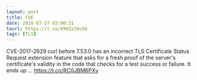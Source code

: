 ```yaml
---
layout: post
title: CVE
date: 2018-07-27 03:00:21
tourl: https://t.co/k9HZz2bu5G
tags: [TLS]
---
```

CVE-2017-2629 curl before 7.53.0 has an incorrect TLS Certificate Status Request extension feature that asks for a fresh proof of the server's certificate's validity in the code that checks for a test success or failure. It ends up ... https://t.co/RC0JBM6PXv